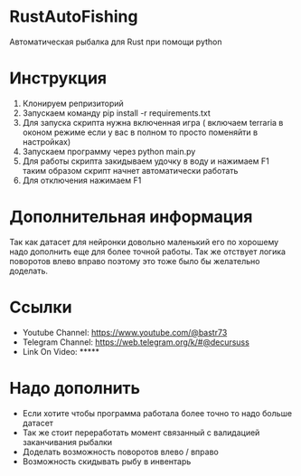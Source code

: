 # RustAutoFishing
Автоматическая рыбалка для Rust при помощи python

# Инструкция

1) Клонируем репризиторий
2) Запускаем команду pip install -r requirements.txt
3) Для запуска скрипта нужна включенная игра ( включаем terraria в оконом режиме если у вас в полном то просто поменяйти в настройках)
4) Запускаем программу через python main.py
5) Для работы скрипта закидываем удочку в воду и нажимаем F1 таким образом скрипт начнет автоматически работать
6) Для отключения нажимаем F1

# Дополнительная информация

Так как датасет для нейронки довольно маленький его по хорошему надо дополнить еще для более точной работы. Так же отствует логика поворотов влево вправо поэтому это тоже было бы желательно доделать.

# Ссылки

* Youtube Channel: https://www.youtube.com/@bastr73
* Telegram Channel: https://web.telegram.org/k/#@decursuss
* Link On Video: *****

# Надо дополнить

* Если хотите чтобы программа работала более точно то надо больше датасет
* Так же стоит переработать момент связанный с валидацией заканчивания рыбалки
* Доделать возможность поворотов влево / вправо
* Возможность скидывать рыбу в инвентарь
